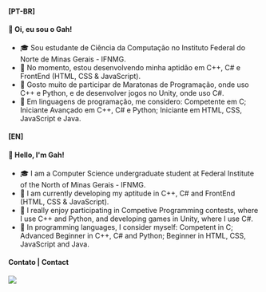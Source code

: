 #### [PT-BR]
#### 👋 Oi, eu sou o Gah!

- 🎓 Sou estudante de Ciência da Computação no Instituto Federal do Norte de Minas Gerais - IFNMG.
- 🌱 No momento, estou desenvolvendo minha aptidão em C++, C# e FrontEnd (HTML, CSS & JavaScript).
- 💞️ Gosto muito de participar de Maratonas de Programação, onde uso C++ e Python, e de desenvolver jogos no Unity, onde uso C#.
- 📖 Em linguagens de programação, me considero: Competente em C; Iniciante Avançado em C++, C# e Python; Iniciante em HTML, CSS, JavaScript e Java.

#### [EN]
#### 👋 Hello, I'm Gah!

- 🎓 I am a Computer Science undergraduate student at Federal Institute of the North of Minas Gerais - IFNMG.
- 🌱 I am currently developing my aptitude in C++, C# and FrontEnd (HTML, CSS & JavaScript).
- 💞️ I really enjoy participating in Competive Programming contests, where I use C++ and Python, and developing games in Unity, where I use C#.
- 📖 In programming languages, I consider myself: Competent in C; Advanced Beginner in C++, C# and Python; Beginner in HTML, CSS, JavaScript and Java.

#### Contato | Contact
<a href = "mailto:gabvinicius7@gmail.com"><img src="https://img.shields.io/badge/Gmail-D14836?style=for-the-badge&logo=gmail&logoColor=white" target="_blank"></a>
